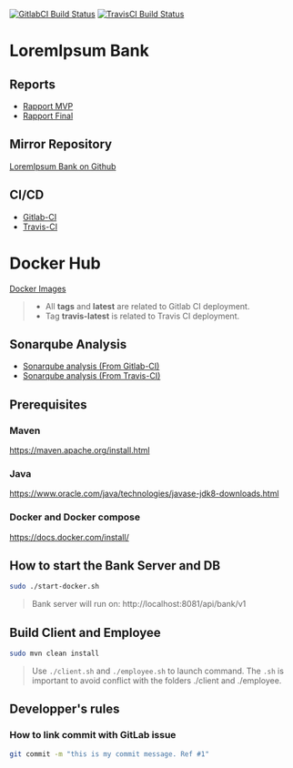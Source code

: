 [![GitlabCI Build Status](https://gitlab.com/eric.c.gagnon/bank/badges/master/pipeline.svg)](https://gitlab.com/eric.c.gagnon/bank/-/commits/master)
[![TravisCI Build Status](https://travis-ci.com/egagnon77/loremipsum-bank.svg?branch=master)](https://travis-ci.com/egagnon77/loremipsum-bank)

# LoremIpsum Bank

## Reports
* [Rapport MVP](https://gitlab.com/eric.c.gagnon/bank/-/raw/master/report/RapportLivrable1.pdf)
* [Rapport Final](https://gitlab.com/eric.c.gagnon/bank/-/raw/master/report/RapportLivrableFinal.pdf)

## Mirror Repository
[LoremIpsum Bank on Github](https://github.com/egagnon77/loremipsum-bank)

## CI/CD
* [Gitlab-CI](https://gitlab.com/eric.c.gagnon/bank/pipelines)
* [Travis-CI](https://travis-ci.com/github/egagnon77/loremipsum-bank)

# Docker Hub
[Docker Images](https://hub.docker.com/r/loremipsumbank/server/tags)
> * All **tags** and **latest** are related to Gitlab CI deployment.
> * Tag **travis-latest** is related to Travis CI deployment.

## Sonarqube Analysis
* [Sonarqube analysis (From Gitlab-CI)](https://sonarcloud.io/dashboard?id=org.loremipsum%3Amgl7460-h20-bank)
* [Sonarqube analysis (From Travis-CI)](https://sonarcloud.io/dashboard?id=loremipsum-bank)

## Prerequisites

### Maven
https://maven.apache.org/install.html

### Java
https://www.oracle.com/java/technologies/javase-jdk8-downloads.html

### Docker and Docker compose
https://docs.docker.com/install/
  
## How to start the Bank Server and DB
```bash
sudo ./start-docker.sh
```
> Bank server will run on: http://localhost:8081/api/bank/v1

## Build Client and Employee 
```bash
sudo mvn clean install
```
> Use ```./client.sh``` and ```./employee.sh``` to launch command. The ```.sh``` is important to avoid conflict with the folders ./client and ./employee. 

## Developper's rules

### How to link commit with GitLab issue
```bash
git commit -m "this is my commit message. Ref #1"
```